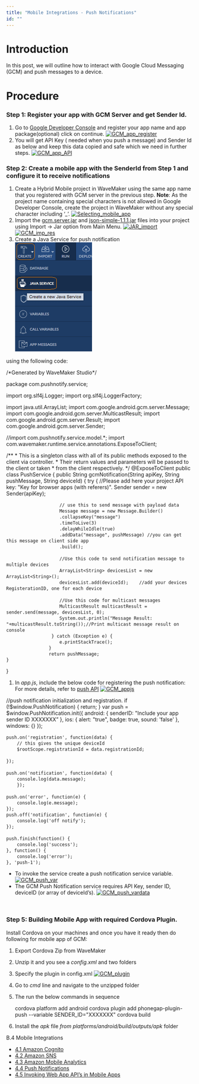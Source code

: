 ```yaml
---
title: "Mobile Integrations - Push Notifications"
id: ""
---
```


# Introduction

In this post, we will outline how to interact with Google Cloud Messaging (GCM) and push messages to a device.

# Procedure

### Step 1: Register your app with GCM Server and get Sender Id.

1. Go to [Google Developer Console](https://developers.google.com/mobile/add?platform=android&cntapi=gcm&cnturl=https:%2F%2Fdevelopers.google.com%2Fcloud-messaging%2Fandroid%2Fclient&cntlbl=Continue%20Adding%20GCM%20Support&%3Fconfigured%3Dtrue) and register your app name and app package(optional) click on continue. [![GCM_app_register](/learn/assets/GCM_app_register-1024x544.png)](/learn/assets/GCM_app_register.png)
2. You will get API Key ( needed when you push a message) and Sender Id as below and keep this data copied and safe which we need in further steps. [![GCM_app_API](/learn/assets/GCM_app_API-1024x651.png)](/learn/assets/GCM_app_API.png)

### Step 2: Create a mobile app with the SenderId from Step 1 and configure it to receive notifications

1. Create a Hybrid Mobile project in WaveMaker using the same app name that you registered with GCM server in the previous step. **Note**: As the project name containing special characters is not allowed in Google Developer Console, create the project in WaveMaker without any special character including ‘\_’. [![Selecting_mobile_app](/learn/assets/Selecting_mobile_app.png)](/learn/assets/Selecting_mobile_app.png)
2. Import the [gcm.server.jar](http://www.java2s.com/Code/Jar/g/gcm.htm) and [json-simple-1.1.1.jar](http://www.java2s.com/Code/Jar/j/json-simple.htm) files into your project using Import -> Jar option from Main Menu. [![JAR_import](/learn/assets/JAR_import.png)](/learn/assets/JAR_import.png) [![GCM_imp_res](/learn/assets/GCM_imp_res.png)](/learn/assets/GCM_imp_res.png)
3. Create a Java Service for push notification [![JS_Create](/learn/assets/JS_Create.png)](/learn/assets/JS_Create.png)

using the following code:

/\*Generated by WaveMaker Studio\*/

package com.pushnotify.service;

import org.slf4j.Logger;
import org.slf4j.LoggerFactory;

import java.util.ArrayList;
import com.google.android.gcm.server.Message;
import com.google.android.gcm.server.MulticastResult;
import com.google.android.gcm.server.Result;
import com.google.android.gcm.server.Sender;

//import com.pushnotify.service.model.\*;
import com.wavemaker.runtime.service.annotations.ExposeToClient;

/\*\*
 \* This is a singleton class with all of its public methods exposed to the client via controller.
 \* Their return values and parameters will be passed to the client or taken
 \* from the client respectively.
 \*/
@ExposeToClient
public class PushService {
   public String gcmNotification(String apiKey, String pushMessage, String deviceId) {
   	 try {
                    	//Please add here your project API key: "Key for browser apps (with referers)".
                    	Sender sender = new  Sender(apiKey);

                    	// use this to send message with payload data
                    	Message message = new Message.Builder()
                    	.collapseKey("message")
                    	.timeToLive(3)
                    	.delayWhileIdle(true)
                    	.addData("message", pushMessage) //you can get this message on client side app
                    	.build();  

                    	//Use this code to send notification message to multiple devices
                    	ArrayList<String> devicesList = new ArrayList<String>();       	 
                    	devicesList.add(deviceId);    //add your devices RegisterationID, one for each device    

                    	//Use this code for multicast messages    
                    	MulticastResult multicastResult = sender.send(message, devicesList, 0);
                    	System.out.println("Message Result: "+multicastResult.toString());//Print multicast message result on console
                   	 } catch (Exception e) {
                    	e.printStackTrace();
                	}
                	return pushMessage;
	}
}

1. In _app.js_, include the below code for registering the push notification: For more details, refer to [push API](https://github.com/phonegap/phonegap-plugin-push/blob/master/docs/API.md) [![GCM_appjs](/learn/assets/GCM_appjs.png)](/learn/assets/GCM_appjs.png)

//push notification initialization and registration. 
	if (!$window.PushNotification) {
    	return;
	}
	var push = $window.PushNotification.init({
    	android: {
        	senderID: "Include your app sender ID XXXXXXX” 
    	},
    	ios: {
        	alert: "true",
        	badge: true,
        	sound: 'false'
    	},
    	windows: {}
	});

	push.on('registration', function(data) {
    	// this gives the unique deviceId
    	$rootScope.registrationId = data.registrationId;

	});

	push.on('notification', function(data) {
    	console.log(data.message);
    	});

	push.on('error', function(e) {
    	console.log(e.message);
	});
	push.off('notification', function(e) {
    	console.log('off notify');
	});

	push.finish(function() {
    	console.log('success');
	}, function() {
    	console.log('error');
	}, 'push-1');

- To invoke the service create a push notification service variable. [![GCM_push_var](/learn/assets/GCM_push_var.png)](/learn/assets/GCM_push_var.png)
- The GCM Push Notification service requires API Key, sender ID, deviceID (or array of deviceId’s). [![GCM_push_vardata](/learn/assets/GCM_push_vardata.png)](/learn/assets/GCM_push_vardata.png)

 

### Step 5: Building Mobile App with required Cordova Plugin.

Install Cordova on your machines and once you have it ready then do following for mobile app of GCM:

1. Export Cordova Zip from WaveMaker
2. Unzip it and you see a _config.xml_ and two folders
3. Specify the plugin in config.xml [![GCM_plugin](/learn/assets/GCM_plugin.png)](/learn/assets/GCM_plugin.png)
4. Go to _cmd_ line and navigate to the unzipped folder
5. The run the below commands in sequence
    
    cordova platform add android
    cordova plugin add phonegap-plugin-push --variable SENDER\_ID="XXXXXXX"
    cordova build
    
6. Install the _apk_ file _from platforms/android/build/outputs/apk_ folder

B.4 Mobile Integrations

- [4.1 Amazon Cognito](/learn/hybrid-mobile/mobile-integrations/)
- [4.2 Amazon SNS](/learn/hybrid-mobile/mobile-integrations-amazon-sns/)
- [4.3 Amazon Mobile Analytics](/learn/hybrid-mobile/mobile-integrations-amazon-mobile-analytics/)
- [4.4 Push Notifications](/learn/hybrid-mobile/mobile-integrations-push-notifications/)
- [4.5 Invoking Web App API’s in Mobile Apps](/learn/mobile-app-development/invoking-web-app-apis-mobile-apps/)
